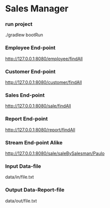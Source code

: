 # Sales Manager #
### run project ###
./gradlew bootRun

### Employee End-point ###
http://127.0.0.1:8080/employee/findAll

### Customer End-point ###
http://127.0.0.1:8080/customer/findAll

### Sales End-point ###
http://127.0.0.1:8080/sale/findAll

### Report End-point ###
http://127.0.0.1:8080/report/findAll

### Stream End-point Alike ###
http://127.0.0.1:8080/sale/saleBySalesman/Paulo

### Input Data-file ###
data/in/file.txt

### Output Data-Report-file ###
data/out/file.txt

